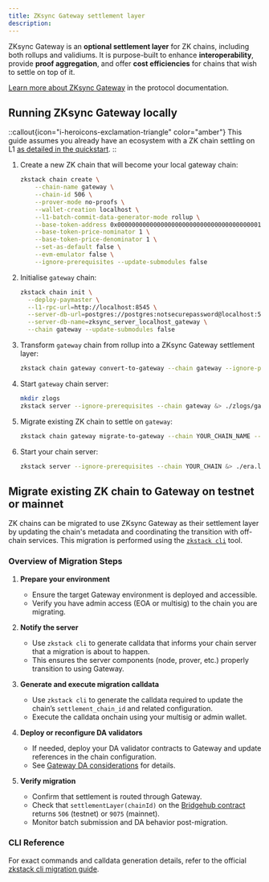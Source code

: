 ```yaml
---
title: ZKsync Gateway settlement layer
description:
---
```


ZKsync Gateway is an **optional settlement layer** for ZK chains, including both rollups and validiums. It is purpose-built to
enhance **interoperability**, provide **proof aggregation**, and offer **cost efficiencies** for chains that wish to settle on top of it.

[Learn more about ZKsync Gateway](../../zksync-protocol/gateway/overview) in the protocol documentation.

## Running ZKsync Gateway locally

::callout{icon="i-heroicons-exclamation-triangle" color="amber"}
This guide assumes you already have an ecosystem with a ZK chain settling on L1 [as detailed in the quickstart](./quickstart).
::

1. Create a new ZK chain that will become your local gateway chain:

    ```bash
    zkstack chain create \
        --chain-name gateway \
        --chain-id 506 \
        --prover-mode no-proofs \
        --wallet-creation localhost \
        --l1-batch-commit-data-generator-mode rollup \
        --base-token-address 0x0000000000000000000000000000000000000001 \
        --base-token-price-nominator 1 \
        --base-token-price-denominator 1 \
        --set-as-default false \
        --evm-emulator false \
        --ignore-prerequisites --update-submodules false
    ```

1. Initialise `gateway` chain:

    ```bash
    zkstack chain init \
      --deploy-paymaster \
      --l1-rpc-url=http://localhost:8545 \
      --server-db-url=postgres://postgres:notsecurepassword@localhost:5432 \
      --server-db-name=zksync_server_localhost_gateway \
      --chain gateway --update-submodules false
    ```

1. Transform `gateway` chain from rollup into a ZKsync Gateway settlement layer:

    ```bash
    zkstack chain gateway convert-to-gateway --chain gateway --ignore-prerequisites
    ```

1. Start `gateway` chain server:

    ```bash
    mkdir zlogs
    zkstack server --ignore-prerequisites --chain gateway &> ./zlogs/gateway.log &
    ```

1. Migrate existing ZK chain to settle on `gateway`:

    ```bash
    zkstack chain gateway migrate-to-gateway --chain YOUR_CHAIN_NAME --gateway-chain-name gateway
    ```

1. Start your chain server:

    ```bash
    zkstack server --ignore-prerequisites --chain YOUR_CHAIN &> ./era.log &
    ```

## Migrate existing ZK chain to Gateway on testnet or mainnet

ZK chains can be migrated to use ZKsync Gateway as their settlement layer by updating the chain's metadata and
coordinating the transition with off-chain services.
This migration is performed using the [`zkstack cli`](https://github.com/matter-labs/zksync-era/blob/main/zkstack_cli/README.md) tool.

### Overview of Migration Steps

1. **Prepare your environment**
   - Ensure the target Gateway environment is deployed and accessible.
   - Verify you have admin access (EOA or multisig) to the chain you are migrating.

2. **Notify the server**
   - Use `zkstack cli` to generate calldata that informs your chain server that a migration is about to happen.
   - This ensures the server components (node, prover, etc.) properly transition to using Gateway.

3. **Generate and execute migration calldata**
   - Use `zkstack cli` to generate the calldata required to update the chain’s `settlement_chain_id` and related configuration.
   - Execute the calldata onchain using your multisig or admin wallet.

4. **Deploy or reconfigure DA validators**
   - If needed, deploy your DA validator contracts to Gateway and update references in the chain configuration.
   - See [Gateway DA considerations](../../zksync-protocol/gateway/da-considerations) for details.

5. **Verify migration**
   - Confirm that settlement is routed through Gateway.
   - Check that `settlementLayer(chainId)` on the
  [Bridgehub contract](https://sepolia.etherscan.io/address/0x35A54c8C757806eB6820629bc82d90E056394C92#readProxyContract) returns `506` (testnet)
  or `9075` (mainnet).
   - Monitor batch submission and DA behavior post-migration.

### CLI Reference

For exact commands and calldata generation details, refer to the official [zkstack cli migration guide](https://github.com/matter-labs/zksync-era/blob/main/zkstack_cli/README.md#migrating-to-and-from-gateway).
